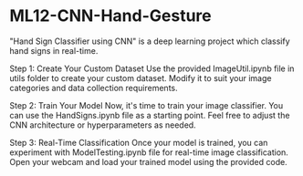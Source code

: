 # ML12-CNN-Hand-Gesture
"Hand Sign Classifier using CNN" is a deep learning project which classify hand signs in real-time.

Step 1: Create Your Custom Dataset
Use the provided ImageUtil.ipynb file in utils folder to create your custom dataset. 
Modify it to suit your image categories and data collection requirements.

Step 2: Train Your Model
Now, it's time to train your image classifier. You can use the HandSigns.ipynb file as a starting point. 
Feel free to adjust the CNN architecture or hyperparameters as needed.

Step 3: Real-Time Classification
Once your model is trained, you can experiment with ModelTesting.ipynb file for real-time image classification. 
Open your webcam and load your trained model using the provided code.
